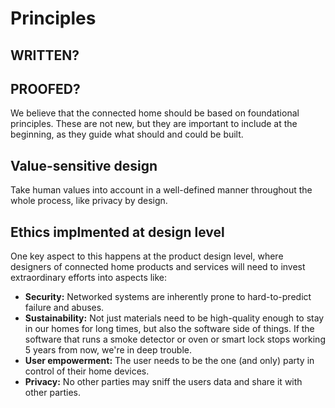 # Principles

## WRITTEN?
## PROOFED?

We believe that the connected home should be based on foundational principles. These are not new, but they are important to include at the beginning, as they guide what should and could be built. 

## Value-sensitive design 

Take human values into account in a well-defined manner throughout the whole process, like privacy by design. 

## Ethics implmented at design level

One key aspect to this happens at the product design level, where designers of connected home products and services will need to invest extraordinary efforts into aspects like:

- **Security:** Networked systems are inherently prone to hard-to-predict failure and abuses.
- **Sustainability:** Not just materials need to be high-quality enough to stay in our homes for long times, but also the software side of things. If the software that runs a smoke detector or oven or smart lock stops working 5 years from now, we're in deep trouble.
- **User empowerment:** The user needs to be the one (and only) party in control of their home devices.
- **Privacy:** No other parties may sniff the users data and share it with other parties.



